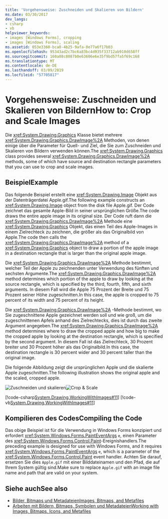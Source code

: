 ```yaml
---
title: 'Vorgehensweise: Zuschneiden und Skalieren von Bildern'
ms.date: 03/30/2017
dev_langs:
- csharp
- vb
helpviewer_keywords:
- images [Windows Forms], cropping
- images [Windows Forms], scaling
ms.assetid: 053e3360-bca0-4b25-9afa-0e77a6f17b03
ms.openlocfilehash: 95343ad2c7bc6a83bc4d935f33712ab910d658ff
ms.sourcegitcommit: 160a88c8087b0e63606e6e35f9bd57fa5f69c168
ms.translationtype: MT
ms.contentlocale: de-DE
ms.lasthandoff: 03/09/2019
ms.locfileid: "57705817"
---
```

# <a name="how-to-crop-and-scale-images"></a><span data-ttu-id="50524-102">Vorgehensweise: Zuschneiden und Skalieren von Bildern</span><span class="sxs-lookup"><span data-stu-id="50524-102">How to: Crop and Scale Images</span></span>
<span data-ttu-id="50524-103">Die <xref:System.Drawing.Graphics> Klasse bietet mehrere <xref:System.Drawing.Graphics.DrawImage%2A> Methoden, von denen einige über die Parameter für Quell- und Ziel, die Sie zum Zuschneiden und Skalieren von Bildern verwenden können.</span><span class="sxs-lookup"><span data-stu-id="50524-103">The <xref:System.Drawing.Graphics> class provides several <xref:System.Drawing.Graphics.DrawImage%2A> methods, some of which have source and destination rectangle parameters that you can use to crop and scale images.</span></span>  
  
## <a name="example"></a><span data-ttu-id="50524-104">Beispiel</span><span class="sxs-lookup"><span data-stu-id="50524-104">Example</span></span>  
 <span data-ttu-id="50524-105">Das folgende Beispiel erstellt eine <xref:System.Drawing.Image> Objekt aus der Datenträgerdatei Apple.gif.</span><span class="sxs-lookup"><span data-stu-id="50524-105">The following example constructs an <xref:System.Drawing.Image> object from the disk file Apple.gif.</span></span> <span data-ttu-id="50524-106">Der Code zeichnet das gesamte Apple-Bild in seiner ursprünglichen Größe.</span><span class="sxs-lookup"><span data-stu-id="50524-106">The code draws the entire apple image in its original size.</span></span> <span data-ttu-id="50524-107">Der Code ruft dann die <xref:System.Drawing.Graphics.DrawImage%2A> Methode eine <xref:System.Drawing.Graphics> Objekt, das einen Teil des Apple-Images in einem Zielrechteck zu zeichnen, die größer als das Originalbild von Apple.</span><span class="sxs-lookup"><span data-stu-id="50524-107">The code then calls the <xref:System.Drawing.Graphics.DrawImage%2A> method of a <xref:System.Drawing.Graphics> object to draw a portion of the apple image in a destination rectangle that is larger than the original apple image.</span></span>  
  
 <span data-ttu-id="50524-108">Die <xref:System.Drawing.Graphics.DrawImage%2A> Methode bestimmt, welcher Teil der Apple zu zeichnenden unter Verwendung des fünften und sechsten Argumente.</span><span class="sxs-lookup"><span data-stu-id="50524-108">The <xref:System.Drawing.Graphics.DrawImage%2A> method determines which portion of the apple to draw by looking at the source rectangle, which is specified by the third, fourth, fifth, and sixth arguments.</span></span> <span data-ttu-id="50524-109">In diesem Fall wird die Apple 75 Prozent der Breite und 75 Prozent seiner Höhe zugeschnitten.</span><span class="sxs-lookup"><span data-stu-id="50524-109">In this case, the apple is cropped to 75 percent of its width and 75 percent of its height.</span></span>  
  
 <span data-ttu-id="50524-110">Die <xref:System.Drawing.Graphics.DrawImage%2A> -Methode bestimmt, wo Sie zugeschnittene Apple gezeichnet werden soll und wie groß, um die zugeschnittenen Apfels anhand des Zielrechtecks, dies ist durch das zweite Argument angegeben.</span><span class="sxs-lookup"><span data-stu-id="50524-110">The <xref:System.Drawing.Graphics.DrawImage%2A> method determines where to draw the cropped apple and how big to make the cropped apple by looking at the destination rectangle, which is specified by the second argument.</span></span> <span data-ttu-id="50524-111">In diesem Fall ist das Zielrechteck, 30 Prozent breiter und 30 Prozent höher als das Originalbild.</span><span class="sxs-lookup"><span data-stu-id="50524-111">In this case, the destination rectangle is 30 percent wider and 30 percent taller than the original image.</span></span>  
  
 <span data-ttu-id="50524-112">Die folgende Abbildung zeigt die ursprünglichen Apple und die skalierte Apple zugeschnitten.</span><span class="sxs-lookup"><span data-stu-id="50524-112">The following illustration shows the original apple and the scaled, cropped apple.</span></span>  
  
 <span data-ttu-id="50524-113">![Zuschneiden und skalieren](./media/cscropscale1.png "csCropScale1")</span><span class="sxs-lookup"><span data-stu-id="50524-113">![Crop & Scale](./media/cscropscale1.png "csCropScale1")</span></span>  
  
 [!code-csharp[System.Drawing.WorkingWithImages#11](~/samples/snippets/csharp/VS_Snippets_Winforms/System.Drawing.WorkingWithImages/CS/Class1.cs#11)]
 [!code-vb[System.Drawing.WorkingWithImages#11](~/samples/snippets/visualbasic/VS_Snippets_Winforms/System.Drawing.WorkingWithImages/VB/Class1.vb#11)]  
  
## <a name="compiling-the-code"></a><span data-ttu-id="50524-114">Kompilieren des Codes</span><span class="sxs-lookup"><span data-stu-id="50524-114">Compiling the Code</span></span>  
 <span data-ttu-id="50524-115">Das obige Beispiel ist für die Verwendung in Windows Forms konzipiert und erfordert <xref:System.Windows.Forms.PaintEventArgs> `e`, einen Parameter des <xref:System.Windows.Forms.Control.Paint>-Ereignishandlers.</span><span class="sxs-lookup"><span data-stu-id="50524-115">The preceding example is designed for use with Windows Forms, and it requires <xref:System.Windows.Forms.PaintEventArgs> `e`, which is a parameter of the <xref:System.Windows.Forms.Control.Paint> event handler.</span></span> <span data-ttu-id="50524-116">Achten Sie darauf, ersetzen Sie dies `Apple.gif` mit einer Bilddateinamen und den Pfad, die auf Ihrem System gültig sind.</span><span class="sxs-lookup"><span data-stu-id="50524-116">Make sure to replace `Apple.gif` with an image file name and path that are valid on your system.</span></span>  
  
## <a name="see-also"></a><span data-ttu-id="50524-117">Siehe auch</span><span class="sxs-lookup"><span data-stu-id="50524-117">See also</span></span>
- [<span data-ttu-id="50524-118">Bilder, Bitmaps und Metadateien</span><span class="sxs-lookup"><span data-stu-id="50524-118">Images, Bitmaps, and Metafiles</span></span>](images-bitmaps-and-metafiles.md)
- [<span data-ttu-id="50524-119">Arbeiten mit Bildern, Bitmaps, Symbolen und Metadateien</span><span class="sxs-lookup"><span data-stu-id="50524-119">Working with Images, Bitmaps, Icons, and Metafiles</span></span>](working-with-images-bitmaps-icons-and-metafiles.md)
